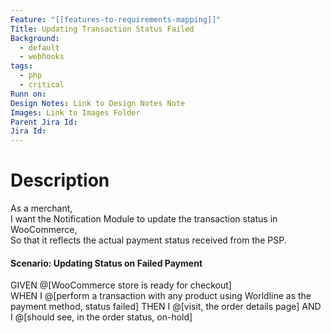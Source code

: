 ```yaml
---
Feature: "[[features-to-requirements-mapping]]"
Title: Updating Transaction Status Failed
Background:
  - default
  - webhooks
tags:
  - php
  - critical
Runn on: 
Design Notes: Link to Design Notes Note
Images: Link to Images Folder
Parent Jira Id: 
Jira Id: 
---
```


# Description

As a merchant,  
I want the Notification Module to update the transaction status in WooCommerce,  
So that it reflects the actual payment status received from the PSP.

#### Scenario: Updating Status on Failed Payment

GIVEN @[WooCommerce store is ready for checkout]  
WHEN I @[perform a transaction with any product using Worldline as the payment method, status failed]
THEN I @[visit, the order details page]
AND I @[should see, in the order status, on-hold] 
